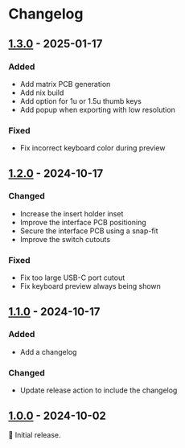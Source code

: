 # Changelog

## [1.3.0] - 2025-01-17

### Added

- Add matrix PCB generation
- Add nix build
- Add option for 1u or 1.5u thumb keys
- Add popup when exporting with low resolution

### Fixed

- Fix incorrect keyboard color during preview

## [1.2.0] - 2024-10-17

### Changed

- Increase the insert holder inset
- Improve the interface PCB positioning
- Secure the interface PCB using a snap-fit
- Improve the switch cutouts

### Fixed

- Fix too large USB-C port cutout
- Fix keyboard preview always being shown

## [1.1.0] - 2024-10-17

### Added

- Add a changelog

### Changed

- Update release action to include the changelog

## [1.0.0] - 2024-10-02

:seedling: Initial release.

[1.3.0]: https://github.com/julianschuler/concavum-customizer/releases/tag/v1.3.0
[1.2.0]: https://github.com/julianschuler/concavum-customizer/releases/tag/v1.2.0
[1.1.0]: https://github.com/julianschuler/concavum-customizer/releases/tag/v1.1.0
[1.0.0]: https://github.com/julianschuler/concavum-customizer/releases/tag/v1.0.0
